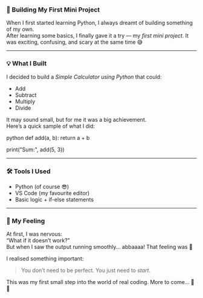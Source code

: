 ### 🚀 Building My First Mini Project

When I first started learning Python, I always dreamt of building something of my own.  
After learning some basics, I finally gave it a try — my *first mini project*. It was exciting, confusing, and scary at the same time 😅

---

### 💡 What I Built

I decided to build a *Simple Calculator using Python* that could:
- Add
- Subtract
- Multiply
- Divide

It may sound small, but for me it was a big achievement.  
Here’s a quick sample of what I did:

python
def add(a, b):
    return a + b

print("Sum:", add(5, 3))


---

### 🛠️ Tools I Used

- Python (of course 😎)
- VS Code (my favourite editor)
- Basic logic + if-else statements

---

### 🧠 My Feeling

At first, I was nervous:  
“What if it doesn’t work?”  
But when I saw the output running smoothly... abbaaaa! That feeling was 💯

I realised something important:  
> You don’t need to be perfect. You just need to *start*.

This was my first small step into the world of real coding. More to come... 🌱🔥
